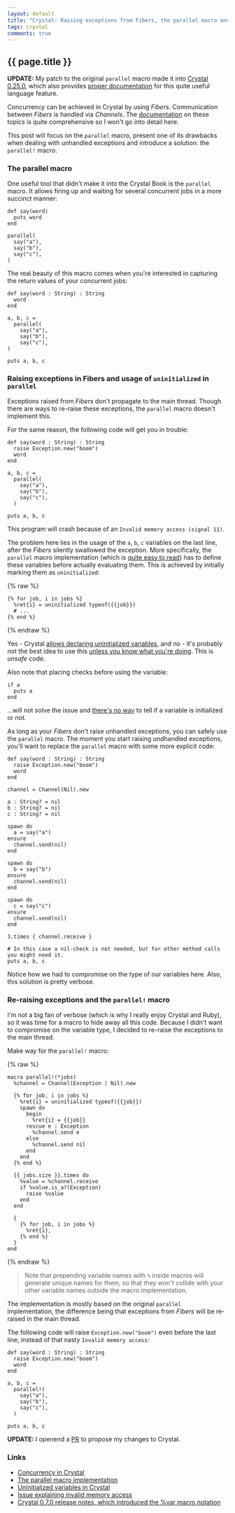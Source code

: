 ```yaml
---
layout: default
title: "Crystal: Raising exceptions from Fibers, the parallel macro and invalid memory access"
tags: crystal
comments: true
---
```


## {{ page.title }}

**UPDATE:** My patch to the original `parallel` macro made it into [Crystal 0.25.0](https://github.com/crystal-lang/crystal/releases/tag/0.25.0), which also provides [proper documentation](https://crystal-lang.org/api/0.25.0/toplevel.html#parallel%28%2Ajobs%29-macro) for this quite useful language feature.

Concurrency can be achieved in Crystal by using *Fibers*. Communication between *Fibers* is handled via *Channels*. The [documentation](https://crystal-lang.org/docs/guides/concurrency.html) on these topics is quite comprehensive so I won't go into detail here.

This post will focus on the `parallel` macro, present one of its drawbacks when dealing with unhandled exceptions and introduce a solution: the `parallel!` macro.

### The parallel macro

One useful tool that didn't make it into the Crystal Book is the `parallel` macro. It allows firing up and waiting for several concurrent jobs in a more succinct manner:

```crystal
def say(word)
  puts word
end

parallel(
  say("a"),
  say("b"),
  say("c"),
)
```

The real beauty of this macro comes when you're interested in capturing the return values of your concurrent jobs:

```crystal
def say(word : String) : String
  word
end

a, b, c =
  parallel(
    say("a"),
    say("b"),
    say("c"),
)

puts a, b, c
```

### Raising exceptions in Fibers and usage of `uninitialized` in `parallel`

Exceptions raised from *Fibers* don't propagate to the main thread. Though there are ways to re-raise these exceptions, the `parallel` macro doesn't implement this.

For the same reason, the following code will get you in trouble:

```crystal
def say(word : String) : String
  raise Exception.new("boom")
  word
end

a, b, c =
  parallel(
    say("a"),
    say("b"),
    say("c"),
  )

puts a, b, c
```

This program will crash because of an `Invalid memory access (signal 11)`.

The problem here lies in the usage of the `a`, `b`, `c` variables on the last line, after the *Fibers* silently swallowed the exception. More specifically, the `parallel` macro implementation (which is [quite easy to read](https://github.com/crystal-lang/crystal/blob/v0.24.1/src/concurrent.cr#L131)) has to define these variables before actually evaluating them. This is achieved by initially marking them as `uninitialized`:

{% raw %}
```crystal
{% for job, i in jobs %}
  %ret{i} = uninitialized typeof({{job}})
  # ...
{% end %}
```
{% endraw %}

Yes - Crystal [allows declaring uninitialized variables](https://crystal-lang.org/docs/syntax_and_semantics/declare_var.html), and no - it's probably not the best idea to use this [unless you know what you're doing](https://github.com/crystal-lang/crystal/issues/4544#issuecomment-307612363). This is *unsafe* code.

Also note that placing checks before using the variable:

```crystal
if a
  puts a
end
```

...will not solve the issue and [there's no way](https://github.com/crystal-lang/crystal/issues/4544#issuecomment-307635912) to tell if a variable is initialized or not.

As long as your *Fibers* don't raise unhandled exceptions, you can safely use the `parallel` macro. The moment you start raising undhandled exceptions, you'll want to replace the `parallel` macro with some more explicit code:

```crystal
def say(word : String) : String
  raise Exception.new("boom")
  word
end

channel = Channel(Nil).new

a : String? = nil
b : String? = nil
c : String? = nil

spawn do
  a = say("a")
ensure
  channel.send(nil)
end

spawn do
  b = say("b")
ensure
  channel.send(nil)
end

spawn do
  c = say("c")
ensure
  channel.send(nil)
end

3.times { channel.receive }

# In this case a nil-check is not needed, but for other method calls you might need it.
puts a, b, c
```

Notice how we had to compromise on the type of our variables here. Also, this solution is pretty verbose.

### Re-raising exceptions and the `parallel!` macro

I'm not a big fan of verbose (which is why I really enjoy Crystal and Ruby), so it was time for a macro to hide away all this code. Because I didn't want to compromise on the variable type, I decided to re-raise the exceptions to the main thread.

Make way for the `parallel!` macro:

{% raw %}
```crystal
macro parallel!(*jobs)
  %channel = Channel(Exception | Nil).new

  {% for job, i in jobs %}
    %ret{i} = uninitialized typeof({{job}})
    spawn do
      begin
        %ret{i} = {{job}}
      rescue e : Exception
        %channel.send e
      else
        %channel.send nil
      end
    end
  {% end %}

  {{ jobs.size }}.times do
    %value = %channel.receive
    if %value.is_a?(Exception)
      raise %value
    end
  end

  {
    {% for job, i in jobs %}
      %ret{i},
    {% end %}
  }
end
```
{% endraw %}

> Note that prepending variable names with `%` inside macros will generate unique names for them, so that they won't collide with your other variable names outside the macro implementation.

The implementation is mostly based on the original `parallel` implementation, the difference being that exceptions from *Fibers* will be re-raised in the main thread.

The following code will raise `Exception.new("boom")` even before the last line, instead of that nasty `Invalid memory access`:

```crystal
def say(word : String) : String
  raise Exception.new("boom")
  word
end

a, b, c =
  parallel!(
    say("a"),
    say("b"),
    say("c"),
  )

puts a, b, c
```

**UPDATE:** I openend a [PR](https://github.com/crystal-lang/crystal/pull/5726) to propose my changes to Crystal.

### Links

* [Concurrency in Crystal](https://crystal-lang.org/docs/guides/concurrency.html)
* [The parallel macro implementation](https://github.com/crystal-lang/crystal/blob/v0.24.1/src/concurrent.cr#L131)
* [Uninitialized variables in Crystal](https://crystal-lang.org/docs/syntax_and_semantics/declare_var.html)
* [Issue explaining invalid memory access](https://github.com/crystal-lang/crystal/issues/4544)
* [Crystal 0.7.0 release notes, which introduced the %var macro notation](https://github.com/crystal-lang/crystal/releases/tag/0.7.0)
